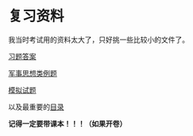 # 复习资料
我当时考试用的资料太大了，只好挑一些比较小的文件了。

[习题答案](军事理论各章习题答案补充说明.pdf)

[军事思想类例题](军理-吕_军事思想类例题.pptx)

[模拟试题](军理-吕_模拟试题.pptx)

以及最重要的[目录](军理目录.docx)

**记得一定要带课本！！！（如果开卷）**